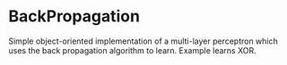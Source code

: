 BackPropagation
===============

Simple object-oriented implementation of a multi-layer perceptron which uses the back propagation algorithm to learn. Example learns XOR. 
